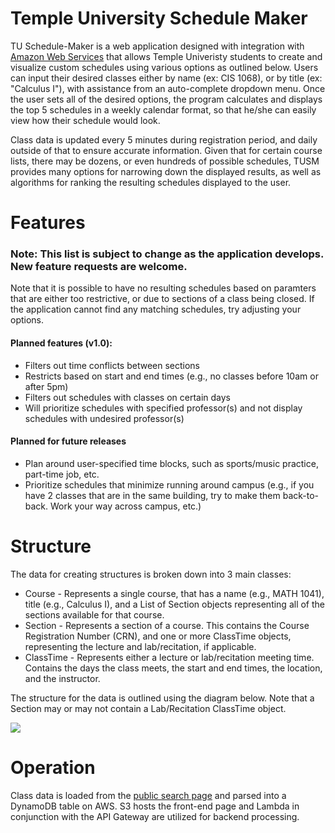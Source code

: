 # Temple University Schedule Maker
TU Schedule-Maker is a web application designed with integration with <a href="https://aws.amazon.com/">Amazon Web Services</a> that allows Temple Univeristy students to create and visualize custom schedules using various options as outlined below. Users can input their desired classes either by name (ex: CIS 1068), or by title (ex: "Calculus I"), with assistance from an auto-complete dropdown menu. Once the user sets all of the desired options, the program calculates and displays the top 5 schedules in a weekly calendar format, so that he/she can easily view how their schedule would look.

Class data is updated every 5 minutes during registration period, and daily outside of that to ensure accurate information. Given that for certain course lists, there may be dozens, or even hundreds of possible schedules, TUSM provides many options for narrowing down the displayed results, as well as algorithms for ranking the resulting schedules displayed to the user.

<h1>Features</h1>
<h3>Note: This list is subject to change as the application develops. New feature requests are welcome.</h3>

Note that it is possible to have no resulting schedules based on paramters that are either too restrictive, or due to sections of a class being closed. If the application cannot find any matching schedules, try adjusting your options.

<h4>Planned features (v1.0):</h5>
<ul>
  <li>Filters out time conflicts between sections</li>
  <li>Restricts based on start and end times (e.g., no classes before 10am or after 5pm)</li>
  <li>Filters out schedules with classes on certain days</li>
  <li>Will prioritize schedules with specified professor(s) and not display schedules with undesired professor(s)</li>
</ul>

<h4>Planned for future releases</h4>
<ul>
    <li>Plan around user-specified time blocks, such as sports/music practice, part-time job, etc.</li>
    <li>Prioritize schedules that minimize running around campus (e.g., if you have 2 classes that are in the same building, try to make them back-to-back. Work your way across campus, etc.)</li>
</ul>

<h1>Structure</h1>

The data for creating structures is broken down into 3 main classes:
<ul>
  <li>Course - Represents a single course, that has a name (e.g., MATH 1041), title (e.g., Calculus I), and a List of Section objects representing all of the sections available for that course.</li>
  <li>Section - Represents a section of a course. This contains the Course Registration Number (CRN), and one or more ClassTime objects, representing the lecture and lab/recitation, if applicable.</li>
  <li>ClassTime - Represents either a lecture or lab/recitation meeting time. Contains the days the class meets, the start and end times, the location, and the instructor.</li>
</ul>

The structure for the data is outlined using the diagram below. Note that a Section may or may not contain a Lab/Recitation ClassTime object.

<img src="https://i.imgur.com/iPRAIsz.png">

<h1>Operation</h1>

Class data is loaded from the <a href="https://prd-wlssb.temple.edu/prod8/bwckschd.p_disp_dyn_sched">public search page</a> and parsed into a DynamoDB table on AWS. S3 hosts the front-end page and Lambda in conjunction with the API Gateway are utilized for backend processing.

